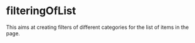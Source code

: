 # filteringOfList
This aims at creating filters of different categories for the list of items in the page.
